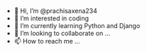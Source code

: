 - 👋 Hi, I’m @prachisaxena234
- 👀 I’m interested in coding
- 🌱 I’m currently learning Python and Django
- 💞️ I’m looking to collaborate on ...
- 📫 How to reach me ...

<!---
prachisaxena234/prachisaxena234 is a ✨ special ✨ repository because its `README.md` (this file) appears on your GitHub profile.
You can click the Preview link to take a look at your changes.
--->
